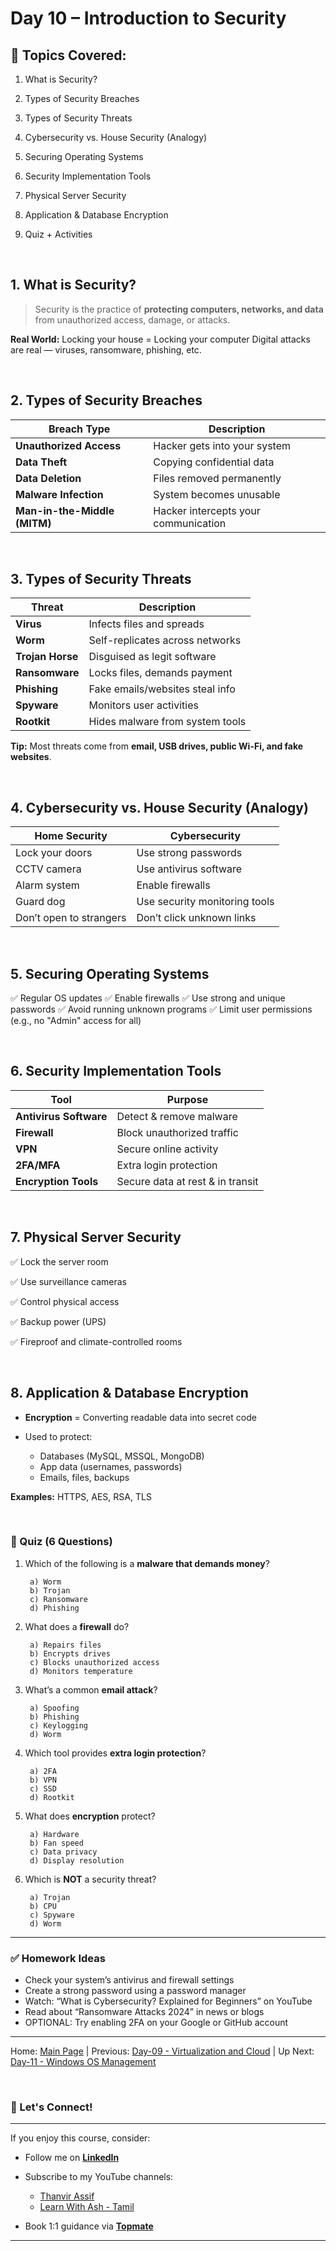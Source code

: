 # **Day 10 – Introduction to Security**

## 📌 Topics Covered:

1. What is Security?

2. Types of Security Breaches

3. Types of Security Threats

4. Cybersecurity vs. House Security (Analogy)

5. Securing Operating Systems

6. Security Implementation Tools

7. Physical Server Security

8. Application & Database Encryption

9. Quiz + Activities


<br>

## 1. What is Security?

> Security is the practice of **protecting computers, networks, and data** from unauthorized access, damage, or attacks.

**Real World:** Locking your house = Locking your computer
Digital attacks are real — viruses, ransomware, phishing, etc.

<br>

## 2. Types of Security Breaches

| Breach Type                  | Description                          |
| ---------------------------- | ------------------------------------ |
| **Unauthorized Access**      | Hacker gets into your system         |
| **Data Theft**               | Copying confidential data            |
| **Data Deletion**            | Files removed permanently            |
| **Malware Infection**        | System becomes unusable              |
| **Man-in-the-Middle (MITM)** | Hacker intercepts your communication |

<br>

## 3. Types of Security Threats

| Threat           | Description                     |
| ---------------- | ------------------------------- |
| **Virus**        | Infects files and spreads       |
| **Worm**         | Self-replicates across networks |
| **Trojan Horse** | Disguised as legit software     |
| **Ransomware**   | Locks files, demands payment    |
| **Phishing**     | Fake emails/websites steal info |
| **Spyware**      | Monitors user activities        |
| **Rootkit**      | Hides malware from system tools |

**Tip:** Most threats come from **email, USB drives, public Wi-Fi, and fake websites**.

<br>

## 4. Cybersecurity vs. House Security (Analogy)

| Home Security           | Cybersecurity                 |
| ----------------------- | ----------------------------- |
| Lock your doors         | Use strong passwords          |
| CCTV camera             | Use antivirus software        |
| Alarm system            | Enable firewalls              |
| Guard dog               | Use security monitoring tools |
| Don’t open to strangers | Don’t click unknown links     |

<br>

## 5. Securing Operating Systems

✅ Regular OS updates
✅ Enable firewalls
✅ Use strong and unique passwords
✅ Avoid running unknown programs
✅ Limit user permissions (e.g., no "Admin" access for all)

<br>

## 6. Security Implementation Tools

| Tool                   | Purpose                          |
| ---------------------- | -------------------------------- |
| **Antivirus Software** | Detect & remove malware          |
| **Firewall**           | Block unauthorized traffic       |
| **VPN**                | Secure online activity           |
| **2FA/MFA**            | Extra login protection           |
| **Encryption Tools**   | Secure data at rest & in transit |

<br>

## 7. Physical Server Security

✅ Lock the server room

✅ Use surveillance cameras

✅ Control physical access

✅ Backup power (UPS)

✅ Fireproof and climate-controlled rooms


<br>

## 8. Application & Database Encryption

* **Encryption** = Converting readable data into secret code
* Used to protect:

  * Databases (MySQL, MSSQL, MongoDB)
  * App data (usernames, passwords)
  * Emails, files, backups

**Examples:** HTTPS, AES, RSA, TLS

<br>

### 📝 Quiz (6 Questions)

1. Which of the following is a **malware that demands money**?

        a) Worm
        b) Trojan
        c) Ransomware
        d) Phishing

2. What does a **firewall** do?

        a) Repairs files
        b) Encrypts drives
        c) Blocks unauthorized access
        d) Monitors temperature

3. What’s a common **email attack**?

        a) Spoofing
        b) Phishing
        c) Keylogging
        d) Worm

4. Which tool provides **extra login protection**?

        a) 2FA
        b) VPN
        c) SSD
        d) Rootkit

5. What does **encryption** protect?

        a) Hardware
        b) Fan speed
        c) Data privacy
        d) Display resolution

6. Which is **NOT** a security threat?

        a) Trojan
        b) CPU
        c) Spyware
        d) Worm

---

### ✅ Homework Ideas

* Check your system’s antivirus and firewall settings
* Create a strong password using a password manager
* Watch: “What is Cybersecurity? Explained for Beginners” on YouTube
* Read about “Ransomware Attacks 2024” in news or blogs
* OPTIONAL: Try enabling 2FA on your Google or GitHub account

---
Home: [Main Page](/README.md) | Previous: [Day-09 - Virtualization and Cloud](/Day-09.md) | Up Next: [Day-11 - Windows OS Management](/Day-11.md)

<br>

### 🤝 Let's Connect!
---

If you enjoy this course, consider:
- Follow me on **[LinkedIn](https://www.linkedin.com/in/thanvir-assif-1b3435203/)**
- Subscribe to my YouTube channels:
        
    * [Thanvir Assif](https://www.youtube.com/@thanvirassif731) 
    * [Learn With Ash - Tamil](https://www.youtube.com/@learnwithashtamil7)

- Book 1:1 guidance via **[Topmate](https://topmate.io/thanvir_assif/)**

---